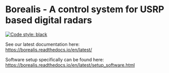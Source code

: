 Borealis - A control system for USRP based digital radars
=========================================================

[![Code style: black](https://img.shields.io/badge/code%20style-black-000000.svg)](https://github.com/psf/black)

See our latest documentation here: https://borealis.readthedocs.io/en/latest/

Software setup specifically can be found here: https://borealis.readthedocs.io/en/latest/setup_software.html
